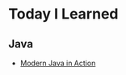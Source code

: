 # Today I Learned

## Java

- [Modern Java in Action](https://github.com/jojiapp/TIL/tree/master/java/Modern_Java_in_Action)